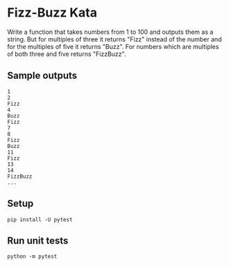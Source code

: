 # Fizz-Buzz Kata

Write a function that takes numbers from 1 to 100 and outputs them as a string. But for multiples of three it returns "Fizz" instead of the number and for the multiples of five it returns "Buzz". For numbers which are multiples of both three and five returns "FizzBuzz".

## Sample outputs
```
1
2
Fizz
4
Buzz
Fizz
7
8
Fizz
Buzz
11
Fizz
13
14
FizzBuzz
...
```

## Setup
```
pip install -U pytest
```

## Run unit tests
```
python -m pytest
```
